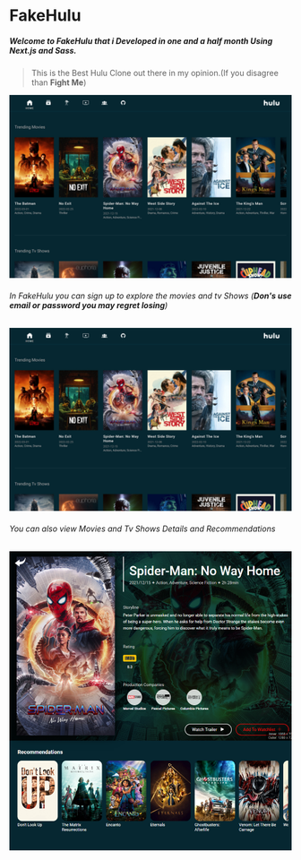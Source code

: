 # FakeHulu

##### Welcome to FakeHulu that i Developed in one and a half month Using Next.js and Sass.

> This is the Best Hulu Clone out there in my opinion.(If you disagree than __Fight Me__)
> 
![This is an image](https://github.com/SalahSajar/FakeHulu/blob/main/public/FakeHulu%20Screenshots/FakeHulu_welcome_page.png)

###### In FakeHulu you can sign up to explore the movies and tv Shows (***Don's use email or password you may regret losing***)

![This is an image](https://github.com/SalahSajar/FakeHulu/blob/main/public/FakeHulu%20Screenshots/FakeHulu_welcome_page.png)

###### You can also view Movies and Tv Shows Details and Recommendations

![This is an image](https://github.com/SalahSajar/FakeHulu/blob/main/public/FakeHulu%20Screenshots/movie_details_page.png)
